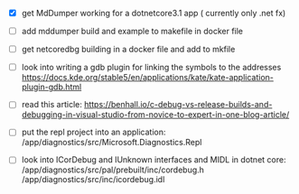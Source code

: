 - [x] get MdDumper working for a dotnetcore3.1 app ( currently only .net fx)
- [ ] add mddumper build and example to makefile in docker file
- [ ] get netcoredbg building in a docker file and add to mkfile
- [ ] look into writing a gdb plugin for linking the symbols to the addresses
    https://docs.kde.org/stable5/en/applications/kate/kate-application-plugin-gdb.html


- [ ] read this article: https://benhall.io/c-debug-vs-release-builds-and-debugging-in-visual-studio-from-novice-to-expert-in-one-blog-article/

- [ ] put the repl project into an application: /app/diagnostics/src/Microsoft.Diagnostics.Repl

- [ ] look into ICorDebug and IUnknown interfaces and MIDL in dotnet core:
      /app/diagnostics/src/pal/prebuilt/inc/cordebug.h
      /app/diagnostics/src/inc/icordebug.idl
